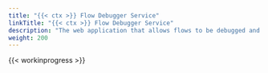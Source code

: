 ```yaml
---
title: "{{< ctx >}} Flow Debugger Service"
linkTitle: "{{< ctx >}} Flow Debugger Service"
description: "The web application that allows flows to be debugged and executed. Used by CORTEX Studio to debug flows and provide block information."
weight: 200
---
```


{{< workinprogress >}}
